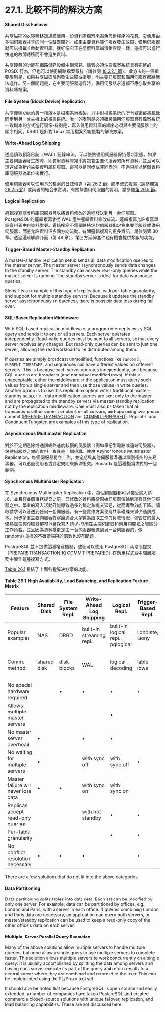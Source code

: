 # 27.1. 比較不同的解決方案

#### Shared Disk Failover

共享磁碟的故障轉移透過僅使用一份資料庫檔案來避免同步程序的花費。它使用由多個伺服器共享的同一個磁碟陣列。如果主要資料庫伺服器發生故障，備用伺服器就可以掛載並啟動資料庫，就好像它正在從資料庫崩潰後恢復一樣。這樣可以進行快速的故障轉移而不會遺失資料。

共享硬體的功能在網路儲存設備中很常見。儘管必須注意檔案系統具有完整的 POSIX 行為，但也可以使用網路檔案系統（請參閱 [18.2.2.1 節](../server-setup-and-operation/creating-a-database-cluster.md#18-2-2-1-nfs)）。此方法的一個重要限制是，如果共享磁碟陣列發生故障或損壞，則主要伺服器和備用伺服器都將無法運作。另一個問題是，在主要伺服器運行時，備用伺服器永遠都不應存取共享的資料庫檔案。

#### File System (Block Device) Replication

共享硬碟功能的另一種版本是檔案系統複製，其中對檔案系統的所有變更都將鏡像同步到另一台主機上的檔案系統。唯一的限制是必須確保備用伺服器具有檔案系統一致副本的方式進行鏡像-特別是，寫入備用資料庫的順序必須與主要伺服器上的順序相同。DRBD 是針對 Linux 常用檔案系統複製的解決方案。

#### Write-Ahead Log Shipping

透過讀取預寫日誌（WAL）記錄串流，可以使熱備用伺服器保持最新狀態。如果主要伺服器發生故障，則備用資料庫幾乎將包含主要伺服器的所有資料，並且可以迅速成為新的主要資料庫伺服器。這可以是同步或非同步的，不過只能以整個資料庫伺服器為單位來實行。

備用伺服器可以使用基於檔案的日誌傳送（[第 26.2 節](log-shipping-standby-servers.md)）或串流式複寫（請參閱[第 26.2.5 節](log-shipping-standby-servers.md#26-2-5-streaming-replication)）或兩者的結合來實現。有關熱備用伺服器的說明，請參閱[第 26.5 節](hot-standby.md)。

#### Logical Replication

邏輯複寫讓資料庫伺服器可以將資料修改的過程發送到另一台伺服器。 PostgreSQL 的邏輯複寫會從 WAL 產生邏輯資料修改串流。邏輯複寫允許複寫單個資料表中的資料變更。邏輯複寫不需要將特定的伺服器指定為主要伺服器或備用伺服器，而是允許資料沿多個方向流動。有關邏輯複寫的更多資訊，請參閱第 30 章。透過邏輯解譯介面（第 48 章），第三方延伸套件也有機會提供類似的功能。

#### Trigger-Based Master-Standby Replication

A master-standby replication setup sends all data modification queries to the master server. The master server asynchronously sends data changes to the standby server. The standby can answer read-only queries while the master server is running. The standby server is ideal for data warehouse queries.

Slony-I is an example of this type of replication, with per-table granularity, and support for multiple standby servers. Because it updates the standby server asynchronously (in batches), there is possible data loss during fail over.

#### SQL-Based Replication Middleware

With SQL-based replication middleware, a program intercepts every SQL query and sends it to one or all servers. Each server operates independently. Read-write queries must be sent to all servers, so that every server receives any changes. But read-only queries can be sent to just one server, allowing the read workload to be distributed among them.

If queries are simply broadcast unmodified, functions like `random()`, `CURRENT_TIMESTAMP`, and sequences can have different values on different servers. This is because each server operates independently, and because SQL queries are broadcast (and not actual modified rows). If this is unacceptable, either the middleware or the application must query such values from a single server and then use those values in write queries. Another option is to use this replication option with a traditional master-standby setup, i.e., data modification queries are sent only to the master and are propagated to the standby servers via master-standby replication, not by the replication middleware. Care must also be taken that all transactions either commit or abort on all servers, perhaps using two-phase commit ([PREPARE TRANSACTION](https://www.postgresql.org/docs/13/sql-prepare-transaction.html) and [COMMIT PREPARED](https://www.postgresql.org/docs/13/sql-commit-prepared.html)). Pgpool-II and Continuent Tungsten are examples of this type of replication.

#### Asynchronous Multimaster Replication

對於不定期連線或通訊網路速度較慢的伺服器（例如筆記型電腦或遠端伺服器），保持伺服器之間的資料一致性是一個挑戰。使用 Asynchronous Multimaster Replication，每個伺服器獨立工作，並定期與其他伺服器溝通以識別衝突的交易事務。可以透過使用者或訂定規則來解決衝突。Bucardo 是這種複寫方式的一個範例。

#### Synchronous Multimaster Replication

在 Synchronous Multimaster Replication 中，每個伺服器都可以接受寫入請求，並且在每個事務提交之前，已修改的資料將從原始伺服器傳輸到所有其他伺服器之中。繁重的寫入活動可能導致過多的鎖定和提交延遲，從而導致效能下降。讀取請求可以發送到任何一個伺服器。有一些實作方案使用共享磁碟來減少通訊成本。同步多重主要伺服器複寫最適合大多數為讀取工作的負載情況，儘管它的最大優點是任何伺服器都可以接受寫入請求-毋須在主要伺服器和備用伺服器之間區分工作負載，並且因為資料變更是由一台伺服器發送到另一台伺服器的，像 random() 這樣的不確定結果的函數也沒有問題。

PostgreSQL 並不提供這種複寫機制，儘管可以使用 PostgreSQL 兩階段提交（PREPARE TRANSACTION 和 COMMIT PREPARED）在應用程式或中間層服務中實作這種複寫方式。

[Table 26.1](comparison-of-different-solutions.md#table-26-1-high-availability-load-balancing-and-replication-feature-matrix) 總結了上面各種解決方案的功能。

#### **Table 26.1. High Availability, Load Balancing, and Replication Feature Matrix**

| Feature                             | Shared Disk | File System Repl. | Write-Ahead Log Shipping | Logical Repl.                     | Trigger-Based Repl. | SQL Repl. Middle-ware | Async. MM Repl. | Sync. MM Repl.           |
| ----------------------------------- | ----------- | ----------------- | ------------------------ | --------------------------------- | ------------------- | --------------------- | --------------- | ------------------------ |
| Popular examples                    | NAS         | DRBD              | built-in streaming repl. | built-in logical repl., pglogical | Londiste, Slony     | pgpool-II             | Bucardo         |                          |
| Comm. method                        | shared disk | disk blocks       | WAL                      | logical decoding                  | table rows          | SQL                   | table rows      | table rows and row locks |
| No special hardware required        |             | •                 | •                        | •                                 | •                   | •                     | •               | •                        |
| Allows multiple master servers      |             |                   |                          | •                                 |                     | •                     | •               | •                        |
| No master server overhead           | •           |                   | •                        | •                                 |                     | •                     |                 |                          |
| No waiting for multiple servers     | •           |                   | with sync off            | with sync off                     | •                   |                       | •               |                          |
| Master failure will never lose data | •           | •                 | with sync on             | with sync on                      |                     | •                     |                 | •                        |
| Replicas accept read-only queries   |             |                   | with hot standby         | •                                 | •                   | •                     | •               | •                        |
| Per-table granularity               |             |                   |                          | •                                 | •                   |                       | •               | •                        |
| No conflict resolution necessary    | •           | •                 | •                        |                                   | •                   | •                     |                 | •                        |

There are a few solutions that do not fit into the above categories:

#### Data Partitioning

Data partitioning splits tables into data sets. Each set can be modified by only one server. For example, data can be partitioned by offices, e.g., London and Paris, with a server in each office. If queries combining London and Paris data are necessary, an application can query both servers, or master/standby replication can be used to keep a read-only copy of the other office's data on each server.

#### Multiple-Server Parallel Query Execution

Many of the above solutions allow multiple servers to handle multiple queries, but none allow a single query to use multiple servers to complete faster. This solution allows multiple servers to work concurrently on a single query. It is usually accomplished by splitting the data among servers and having each server execute its part of the query and return results to a central server where they are combined and returned to the user. This can be implemented using the PL/Proxy tool set.

It should also be noted that because PostgreSQL is open source and easily extended, a number of companies have taken PostgreSQL and created commercial closed-source solutions with unique failover, replication, and load balancing capabilities. These are not discussed here.
